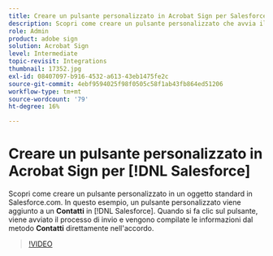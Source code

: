 ```yaml
---
title: Creare un pulsante personalizzato in Acrobat Sign per Salesforce
description: Scopri come creare un pulsante personalizzato che avvia il processo di invio e compila automaticamente un accordo
role: Admin
product: adobe sign
solution: Acrobat Sign
level: Intermediate
topic-revisit: Integrations
thumbnail: 17352.jpg
exl-id: 08407097-b916-4532-a613-43eb1475fe2c
source-git-commit: 4ebf9594025f98f0505c58f1ab43fb864ed51206
workflow-type: tm+mt
source-wordcount: '79'
ht-degree: 16%

---
```


# Creare un pulsante personalizzato in Acrobat Sign per [!DNL Salesforce]

Scopri come creare un pulsante personalizzato in un oggetto standard in Salesforce.com. In questo esempio, un pulsante personalizzato viene aggiunto a un **Contatti** in [!DNL Salesforce]. Quando si fa clic sul pulsante, viene avviato il processo di invio e vengono compilate le informazioni dal metodo **Contatti** direttamente nell&#39;accordo.

>[!VIDEO](https://video.tv.adobe.com/v/17352?quality=12&learn=on&hidetitle=true)

